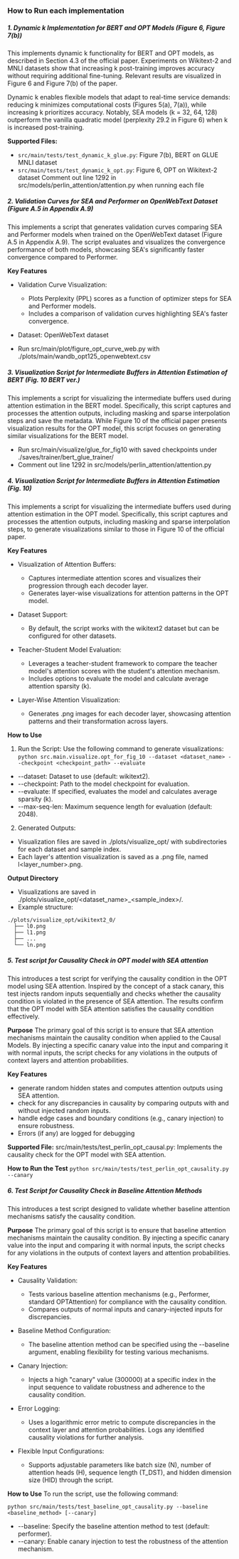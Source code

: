 ### How to Run each implementation
##### 1. Dynamic k Implementation for BERT and OPT Models (Figure 6, Figure 7(b))

This implements dynamic k functionality for BERT and OPT models, as described in Section 4.3 of the official paper. Experiments on Wikitext-2 and MNLI datasets show that increasing k post-training improves accuracy without requiring additional fine-tuning. Relevant results are visualized in Figure 6 and Figure 7(b) of the paper.

Dynamic k enables flexible models that adapt to real-time service demands: reducing k minimizes computational costs (Figures 5(a), 7(a)), while increasing k prioritizes accuracy. Notably, SEA models (k = 32, 64, 128) outperform the vanilla quadratic model (perplexity 29.2 in Figure 6) when k is increased post-training.

**Supported Files:**
- ```src/main/tests/test_dynamic_k_glue.py```: Figure 7(b), BERT on GLUE MNLI dataset
- ```src/main/tests/test_dynamic_k_opt.py```: Figure 6, OPT on Wikitext-2 dataset
Comment out line 1292 in src/models/perlin_attention/attention.py when running each file

##### 2. Validation Curves for SEA and Performer on OpenWebText Dataset (Figure A.5 in Appendix A.9)

This implements a script that generates validation curves comparing SEA and Performer models when trained on the OpenWebText dataset (Figure A.5 in Appendix A.9). The script evaluates and visualizes the convergence performance of both models, showcasing SEA's significantly faster convergence compared to Performer.

**Key Features**
- Validation Curve Visualization:

   - Plots Perplexity (PPL) scores as a function of optimizer steps for SEA and Performer models.
   - Includes a comparison of validation curves highlighting SEA's faster convergence.
- Dataset: OpenWebText dataset

- Run src/main/plot/figure_opt_curve_web.py with ./plots/main/wandb_opt125_openwebtext.csv

##### 3. Visualization Script for Intermediate Buffers in Attention Estimation of BERT (Fig. 10 BERT ver.) 

This implements a script for visualizing the intermediate buffers used during attention estimation in the BERT model. Specifically, this script captures and processes the attention outputs, including masking and sparse interpolation steps and save the metadata. While Figure 10 of the official paper presents visualization results for the OPT model, this script focuses on generating similar visualizations for the BERT model.

- Run src/main/visualize/glue_for_fig10 with saved checkpoints under ./saves/trainer/bert_glue_trainer/
- Comment out line 1292 in src/models/perlin_attention/attention.py

##### 4. Visualization Script for Intermediate Buffers in Attention Estimation (Fig. 10)

This implements a script for visualizing the intermediate buffers used during attention estimation in the OPT model. Specifically, this script captures and processes the attention outputs, including masking and sparse interpolation steps, to generate visualizations similar to those in Figure 10 of the official paper.

**Key Features**
- Visualization of Attention Buffers:

   - Captures intermediate attention scores and visualizes their progression through each decoder layer.
   - Generates layer-wise visualizations for attention patterns in the OPT model.

- Dataset Support:

   - By default, the script works with the wikitext2 dataset but can be configured for other datasets.

- Teacher-Student Model Evaluation:

   - Leverages a teacher-student framework to compare the teacher model's attention scores with the student's attention mechanism.
   - Includes options to evaluate the model and calculate average attention sparsity (k).

- Layer-Wise Attention Visualization:

   - Generates .png images for each decoder layer, showcasing attention patterns and their transformation across layers.

**How to Use**
1. Run the Script: Use the following command to generate visualizations:
```python src.main.visualize.opt_for_fig_10 --dataset <dataset_name> --checkpoint <checkpoint_path> --evaluate```
- --dataset: Dataset to use (default: wikitext2).
- --checkpoint: Path to the model checkpoint for evaluation.
- --evaluate: If specified, evaluates the model and calculates average sparsity (k).
- --max-seq-len: Maximum sequence length for evaluation (default: 2048).

2. Generated Outputs:

- Visualization files are saved in ./plots/visualize_opt/ with subdirectories for each dataset and sample index.
- Each layer's attention visualization is saved as a .png file, named l<layer_number>.png.

**Output Directory**

- Visualizations are saved in ./plots/visualize_opt/<dataset_name>_<sample_index>/.
- Example structure:
```
./plots/visualize_opt/wikitext2_0/
  ├── l0.png
  ├── l1.png
  ├── ...
  └── ln.png 
  ```

##### 5. Test script for Causality Check in OPT model with SEA attention

This introduces a test script for verifying the causality condition in the OPT model using SEA attention. Inspired by the concept of a stack canary, this test injects random inputs sequentially and checks whether the causality condition is violated in the presence of SEA attention. The results confirm that the OPT model with SEA attention satisfies the causality condition effectively.

**Purpose**
The primary goal of this script is to ensure that SEA attention mechanisms maintain the causality condition when applied to the Causal Models. By injecting a specific canary value into the input and comparing it with normal inputs, the script checks for any violations in the outputs of context layers and attention probabilities.

**Key Features**
- generate random hidden states and computes attention outputs using SEA attention.
- check for any discrepancies in causality by comparing outputs with and without injected random inputs.
- handle edge cases and boundary conditions (e.g., canary injection) to ensure robustness.
- Errors (if any) are logged for debugging

**Supported File:**
src/main/tests/test_perlin_opt_causal.py: Implements the causality check for the OPT model with SEA attention.

**How to Run the Test**
```python src/main/tests/test_perlin_opt_causality.py --canary```

##### 6. Test Script for Causality Check in Baseline Attention Methods

This introduces a test script designed to validate whether baseline attention mechanisms satisfy the causality condition.

**Purpose**
The primary goal of this script is to ensure that baseline attention mechanisms maintain the causality condition. By injecting a specific canary value into the input and comparing it with normal inputs, the script checks for any violations in the outputs of context layers and attention probabilities.

**Key Features**
- Causality Validation:

   - Tests various baseline attention mechanisms (e.g., Performer, standard OPTAttention) for compliance with the causality condition.
   - Compares outputs of normal inputs and canary-injected inputs for discrepancies.
- Baseline Method Configuration:

   - The baseline attention method can be specified using the --baseline argument, enabling flexibility for testing various mechanisms.
- Canary Injection:

   - Injects a high "canary" value (300000) at a specific index in the input sequence to validate robustness and adherence to the causality condition.
- Error Logging:

   - Uses a logarithmic error metric to compute discrepancies in the context layer and attention probabilities. Logs any identified causality violations for further analysis.
- Flexible Input Configurations:

   - Supports adjustable parameters like batch size (N), number of attention heads (H), sequence length (T_DST), and hidden dimension size (HID) through the script.

**How to Use**
To run the script, use the following command:

```python src/main/tests/test_baseline_opt_causality.py --baseline <baseline_method> [--canary]```

- --baseline: Specify the baseline attention method to test (default: performer).
- --canary: Enable canary injection to test the robustness of the attention mechanism.

